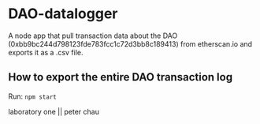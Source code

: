# DAO-datalogger

A node app that pull transaction data about the DAO (0xbb9bc244d798123fde783fcc1c72d3bb8c189413) from etherscan.io and exports it as a .csv file.

## How to export the entire DAO transaction log

Run: ```npm start```


laboratory one || peter chau
